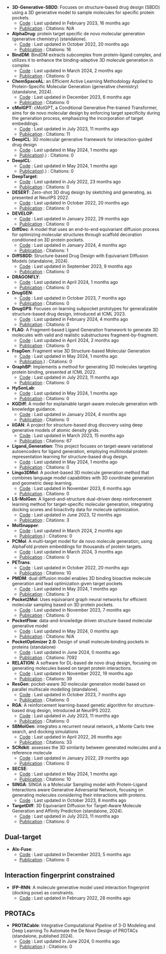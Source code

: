 - **3D-Generative-SBDD**: Focuses on structure-based drug design (SBDD) using a 3D generative model to sample molecules for specific protein pockets.
	- [Code](https://github.com/luost26/3D-Generative-SBDD) : Last updated in February 2023, 16 months ago
	- [Publication](https://arxiv.org/abs/2203.10446) : Citations: N/A
- **AlphaDrug**: protein target specific de novo molecular generation (generative chemistry) (standalone).
	- [Code](https://github.com/CMACH508/AlphaDrug) : Last updated in October 2022, 20 months ago
	- [Publication](https://doi.org/10.1093/pnasnexus/pgac227) : Citations: 16
- **BindDM**: BindDM extracts subcomplex from protein-ligand complex, and utilizes it to enhance the binding-adaptive 3D molecule generation in complex
	- [Code](https://github.com/YangLing0818/BindDM) : Last updated in March 2024, 2 months ago
	- [Publication](https://doi.org/10.1609/aaai.v38i11.29162) : Citations: 0
- **ChemSpaceAL**: an Efficient Active Learning Methodology Applied to Protein-Specific Molecular Generation (generative chemistry) (standalone, 2024).
	- [Code](https://github.com/gregory-kyro/ChemSpaceAL) : Last updated in December 2023, 6 months ago
	- [Publication](https://doi.org/10.1021/acs.jcim.3c01456) : Citations: 0
- **cMolGPT**: cMolGPT, a Conditional Generative Pre-trained Transformer, aims for de novo molecular design by enforcing target specificity during the generation process, emphasizing the incorporation of target embeddings.
	- [Code](https://github.com/VV123/cMolGPT) : Last updated in July 2023, 11 months ago
	- [Publication](https://doi.org/10.3390/molecules28114430) : Citations: 11
- **DeepICL**: 3D molecular generative framework for interaction-guided drug design
	- [Code](https://github.com/ACE-KAIST/DeepICL) : Last updated in May 2024, 1 months ago
	- [Publication](https://doi.org/10.1038/s41467-024-47011-2)).) : Citations: 0
- **DeepICL**: 
	- [Code](https://github.com/ACE-KAIST/DeepICL) : Last updated in May 2024, 1 months ago
	- [Publication](https://doi.org/10.1038/s41467-024-47011-2)).) : Citations: 0
- **DeepTarget**: 
	- [Code](https://github.com/ehoogeboom/e3_diffusion_for_molecules) : Last updated in July 2022, 23 months ago
	- [Publication](https://doi.org/10.48550/arXiv.2203.17003) : Citations: 0
- **DESERT**: Zero-shot 3D drug design by sketching and generating, as presented at NeurIPS 2022.
	- [Code](https://github.com/longlongman/DESERT) : Last updated in October 2022, 20 months ago
	- [Publication](https://doi.org/10.48550/arXiv.2209.13865) : Citations: 0
- **DEVELOP**: 
	- [Code](https://github.com/oxpig/DEVELOP/tree/main) : Last updated in January 2022, 29 months ago
	- [Publication](https://doi.org/10.1101/2021.04.27.441676v1.full) : Citations: 0
- **DiffDec**: A model that uses an end-to-end equivariant diffusion process for optimizing molecular structures through scaffold decoration conditioned on 3D protein pockets.
	- [Code](https://github.com/biomed-AI/DiffDec/blob/master/README.md) : Last updated in January 2024, 4 months ago
	- [Publication](https://doi.org/10.1021/acs.jcim.3c01466) : Citations: 1
- **DiffSBDD**: Structure-based Drug Design with Equivariant Diffusion Models (standalone, 2024).
	- [Code](https://github.com/arneschneuing/DiffSBDD) : Last updated in September 2023, 9 months ago
	- [Publication](https://doi.org/10.48550/arXiv.2210.13695) : Citations: 0
- **DRAGONFLY**: 
	- [Code](https://github.com/ETHmodlab/dragonfly_gen) : Last updated in April 2024, 1 months ago
	- [Publication](https://doi.org/10.1038/s41557--023--01360--5-green) : Citations: 0
- **DrugGEN**: 
	- [Code](https://github.com/asarigun/DrugGEN) : Last updated in October 2023, 7 months ago
	- [Publication](https://doi.org/10.48550/arXiv.2302.07868) : Citations: 0
- **DrugGPS**: Focuses on learning subpocket prototypes for generalizable structure-based drug design, introduced at ICML 2023.
	- [Code](https://github.com/zaixizhang/DrugGPS_ICML23) : Last updated in February 2024, 4 months ago
	- [Publication](https://doi.org/10.48550/arXiv.2305.13997) : Citations: 0
- **FLAG**: A Fragment-based Ligand Generation framework to generate 3D molecules with valid and realistic substructures fragment-by-fragment.
	- [Code](https://github.com/zaixizhang/FLAG) : Last updated in April 2024, 2 months ago
	- [Publication](https://doi.org/10.48550/arXiv.2305.13997) : Citations: 0
- **FragGen**: Fragment wise 3D Structure-based Molecular Generation
	- [Code](https://github.com/HaotianZhangAI4Science/FragGen) : Last updated in May 2024, 1 months ago
	- [Publication](https://doi.org/10.5281/zenodo.7758282).) : Citations: 0
- **GraphBP**: Implements a method for generating 3D molecules targeting protein binding, presented at ICML 2022.
	- [Code](https://github.com/divelab/GraphBP) : Last updated in July 2023, 11 months ago
	- [Publication](https://doi.org/10.48550/arXiv.2204.09410) : Citations: 0
- **HySonLab**: 
	- [Code](https://github.com/HySonLab/Ligand_Generation) : Last updated in May 2024, 1 months ago
	- [Publication](https://doi.org/10.1088/2632-2153/ad3ee4) : Citations: 0
- **KGDiff**: A model for explainable target-aware molecule generation with knowledge guidance.
	- [Code](https://github.com/CMACH508/KGDiff) : Last updated in January 2024, 4 months ago
	- [Publication](https://doi.org/10.5281/zenodo.8419944) : Citations: 0
- **liGAN**: A project for structure-based drug discovery using deep generative models of atomic density grids.
	- [Code](https://github.com/mattragoza/liGAN) : Last updated in March 2023, 15 months ago
	- [Publication](https://doi.org/10.1039/D1SC05976A) : Citations: 67
- **Ligand_Generation**: This project focuses on target-aware variational autoencoders for ligand generation, employing multimodal protein representation learning for structure-based drug design.
	- [Code](https://github.com/HySonLab/Ligand_Generation) : Last updated in May 2024, 1 months ago
	- [Publication](https://doi.org/10.1088/2632-2153/ad3ee4) : Citations: 0
- **Lingo3DMol**: A pocket-based 3D molecule generation method that combines language model capabilities with 3D coordinate generation and geometric deep learning.
	- [Code](https://github.com/stonewiseAIDrugDesign/Lingo3DMol) : Last updated in November 2023, 6 months ago
	- [Publication](https://doi.org/10.48550/arXiv.2305.10133) : Citations: 0
- **LS-MolGen**: A ligand-and-structure dual-driven deep reinforcement learning method for target-specific molecular generation, integrating docking scores and bioactivity data for molecule optimization.
	- [Code](https://github.com/songleee/LS-MolGen) : Last updated in June 2023, 12 months ago
	- [Publication](https://doi.org/10.1021/acs.jcim.3c00587) : Citations: 3
- **MolSnapper**: 
	- [Code](https://github.com/oxpig/MolSnapper) : Last updated in March 2024, 2 months ago
	- [Publication](https://doi.org/10.1101/2024.03.28.586278v1).) : Citations: 0
- **PCMol**: A multi-target model for de novo molecule generation, using AlphaFold protein embeddings for thousands of protein targets.
	- [Code](https://github.com/CDDLeiden/PCMol) : Last updated in March 2024, 3 months ago
	- [Publication](https://doi.org/10.5281/zenodo.10512870.svg) : Citations: 0
- **PETrans**: 
	- [Code](https://github.com/Chinafor/PETrans) : Last updated in October 2022, 20 months ago
	- [Publication](https://doi.org/10.3390/ijms24021146) : Citations: 10
- **PMDM**: dual diffusion model enables 3D binding bioactive molecule generation and lead optimization given target pockets
	- [Code](https://github.com/Layne-Huang/PMDM/tree/main) : Last updated in May 2024, 1 months ago
	- [Publication](https://doi.org/10.1038/s41467-024-46569-1) : Citations: 3
- **Pocket2Mol**: Uses equivariant graph neural networks for efficient molecular sampling based on 3D protein pockets.
	- [Code](https://github.com/pengxingang/Pocket2Mol) : Last updated in November 2023, 7 months ago
	- [Publication](https://doi.org/10.48550/arXiv.2205.07249) : Citations: 0
- **PocketFlow**: data-and-knowledge driven structure-based molecular generative model
	- [Code](https://github.com/Saoge123/PocketFlow) : Last updated in May 2024, 0 months ago
	- [Publication](https://openreview.net/pdf?id=H1fWoYhdim) : Citations: N/A
- **PocketOptimizer 2.0**: Design of small molecule‐binding pockets in proteins (standalone)
	- [Code](https://github.com/Hoecker-Lab/pocketoptimizer) : Last updated in June 2024, 0 months ago
	- [Publication](https://doi.org/10.1021/acs.jctc.5b00255) : Citations: 7092
- **RELATION**: A software for DL-based de novo drug design, focusing on generating molecules based on target protein interactions.
	- [Code](https://github.com/micahwang/RELATION) : Last updated in November 2022, 19 months ago
	- [Publication](https://doi.org/10.1021/acs.jmedchem.2c00732) : Citations: 39
- **ResGen**: pocket-aware 3D molecular generation model based on parallel multiscale modelling (standalone).
	- [Code](https://github.com/HaotianZhangAI4Science/ResGen) : Last updated in October 2023, 7 months ago
	- [Publication](https://doi.org/10.5281/zenodo.7759114) : Citations: 0
- **RGA**: A reinforcement learning-based genetic algorithm for structure-based drug design, introduced at NeurIPS 2022.
	- [Code](https://github.com/futianfan/reinforced-genetic-algorithm) : Last updated in July 2023, 11 months ago
	- [Publication](https://doi.org/10.48550/arXiv.2211.16508) : Citations: 0
- **SBMolGen**: integrates a recurrent neural network, a Monte Carlo tree search, and docking simulations
	- [Code](https://github.com/clinfo/SBMolGen) : Last updated in April 2022, 26 months ago
	- [Publication](https://doi.org/10.1021/acs.jcim.1c00679) : Citations: 33
- **SCRdkit**: assesses the 3D similarity between generated molecules and a reference molecule
	- [Code](https://github.com/oxpig/DEVELOP/blob/main/analysis/calc_SC_RDKit.py) : Last updated in January 2022, 29 months ago
	- [Publication](https://doi.org/10.1101/2021.04.27.441676v1.full) : Citations: 0
- **SECSE**: 
	- [Code](https://github.com/KeenThera/SECSE) : Last updated in May 2024, 1 months ago
	- [Publication](https://doi.org/10.1186/s13321-022-00598-4) : Citations: 10
- **SINGA**: SINGA is a Molecular Sampling model with Protein-Ligand Interactions aware Generative Adversarial Network, focusing on generating molecules considering their interactions with proteins.
	- [Code](https://github.com/Isomorpfishm/SINGA) : Last updated in October 2023, 8 months ago
- **TargetDiff**: 3D Equivariant Diffusion for Target-Aware Molecule Generation and Affinity Prediction (standalone, 2024).
	- [Code](https://github.com/guanjq/targetdiff) : Last updated in July 2023, 11 months ago
	- [Publication](https://doi.org/10.48550/arXiv.2303.03543) : Citations: 0

## **Dual-target**
- **Alx-Fuse**: 
	- [Code](https://github.com/biomed-AI/AIxFuse) : Last updated in December 2023, 5 months ago
	- [Publication](https://doi.org/10.1101/2023.12.10.571029) : Citations: 0

## **Interaction fingerprint constrained**
- **IFP-RNN**: A molecule generative model used interaction fingerprint (docking pose) as constraints.
	- [Code](https://github.com/jeah-z/IFP-RNN) : Last updated in February 2022, 28 months ago

## **PROTACs**
- **PROTACable**: Integrative Computational Pipeline of 3-D Modeling and Deep Learning To Automate the De Novo Design of PROTACs (standalone, published 2024).
	- [Code](https://github.com/giaguaro/PROTACable/) : Last updated in June 2024, 0 months ago
	- [Publication](https://doi.org/10.1186/s13321-021-00522-2).) : Citations: 0
